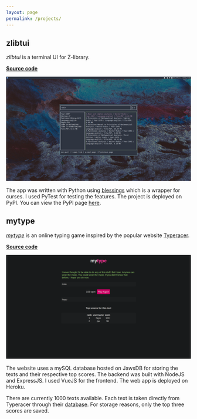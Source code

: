 ```yaml
---
layout: page
permalink: /projects/
---
```


## zlibtui

_zlibtui_ is a terminal UI for Z-library.

__[Source code](https://github.com/jfto23/zlibtui)__

![](/assets/images/zlibtui_pic.png)

The app was written with Python using
[blessings](https://pypi.org/project/blessings/) which is a wrapper for curses.
I used PyTest for testing the features. The project is 
deployed on PyPI. You can view the PyPI page [here](https://pypi.org/project/zlibtui/).

## mytype

[_mytype_](https://serene-dawn-01436.herokuapp.com) is an online typing game
inspired by
the popular website [Typeracer](https://typeracer.com). 

__[Source
code](https://github.com/jfto23/mytype)__

![](/assets/images/mytype_pic.png)

The website uses a mySQL database hosted on JawsDB for storing the texts and
their respective top scores. The backend was built with NodeJS and ExpressJS. I used VueJS for
the frontend. The web app is deployed on Heroku.

There are currently 1000 texts available. Each text is taken directly from
Typeracer through their [database](http://typeracerdata.com/texts). For storage
reasons, only the top three scores are saved.
